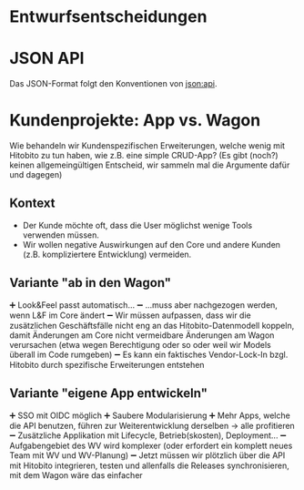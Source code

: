 # Entwurfsentscheidungen

# JSON API

Das JSON-Format folgt den Konventionen von [json:api](http://jsonapi.org).

# Kundenprojekte: App vs. Wagon

Wie behandeln wir Kundenspezifischen Erweiterungen, welche wenig mit Hitobito zu tun haben, wie z.B. eine simple CRUD-App? 
(Es gibt (noch?) keinen allgemeingültigen Entscheid, wir sammeln mal die Argumente dafür und dagegen)

## Kontext

* Der Kunde möchte oft, dass die User möglichst wenige Tools verwenden müssen.
* Wir wollen negative Auswirkungen auf den Core und andere Kunden (z.B. kompliziertere Entwicklung) vermeiden.

## Variante "ab in den Wagon"

➕ Look&Feel passt automatisch...
➖ ...muss aber nachgezogen werden, wenn L&F im Core ändert
➖ Wir müssen aufpassen, dass wir die zusätzlichen Geschäftsfälle nicht eng an das Hitobito-Datenmodell koppeln, damit Änderungen am Core nicht vermeidbare Änderungen am Wagon verursachen (etwa wegen Berechtigung oder so oder weil wir Models überall im Code rumgeben)
➖ Es kann ein faktisches Vendor-Lock-In bzgl. Hitobito durch spezifische Erweiterungen entstehen

## Variante "eigene App entwickeln"

➕ SSO mit OIDC möglich
➕ Saubere Modularisierung
➕ Mehr Apps, welche die API benutzen, führen zur Weiterentwicklung derselben -> alle profitieren
➖ Zusätzliche Applikation mit Lifecycle, Betrieb(skosten), Deployment...
➖ Aufgabengebiet des WV wird komplexer (oder erfordert ein komplett neues Team mit WV und WV-Planung)
➖ Jetzt müssen wir plötzlich über die API mit Hitobito integrieren, testen und allenfalls die Releases synchronisieren, mit dem Wagon wäre das einfacher

